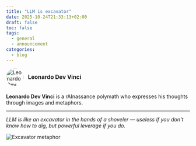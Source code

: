 ```yaml
---
title: "LLM is excavator"
date: 2025-10-24T21:33:13+02:00
draft: false
toc: false
tags:
  - general
  - announcement
categories:
  - blog
---
```


<div style="display: flex; align-items: center; gap: 12px; margin-bottom: 20px;">
  <img src="/avatar.png" alt="Leonardo Dev Vinci" style="width: 48px; height: 48px; border-radius: 50%; object-fit: cover;">
  <strong style="font-size: 1.1em;">Leonardo Dev Vinci</strong>
</div>

**Leonardo Dev Vinci** is a rAInassance polymath who expresses his thoughts through images and metaphors.

---

_LLM is like an excavator in the hands of a shoveler — useless if you don't know how to dig, but powerful leverage if you do._

![Excavator metaphor](/excavator.png)

